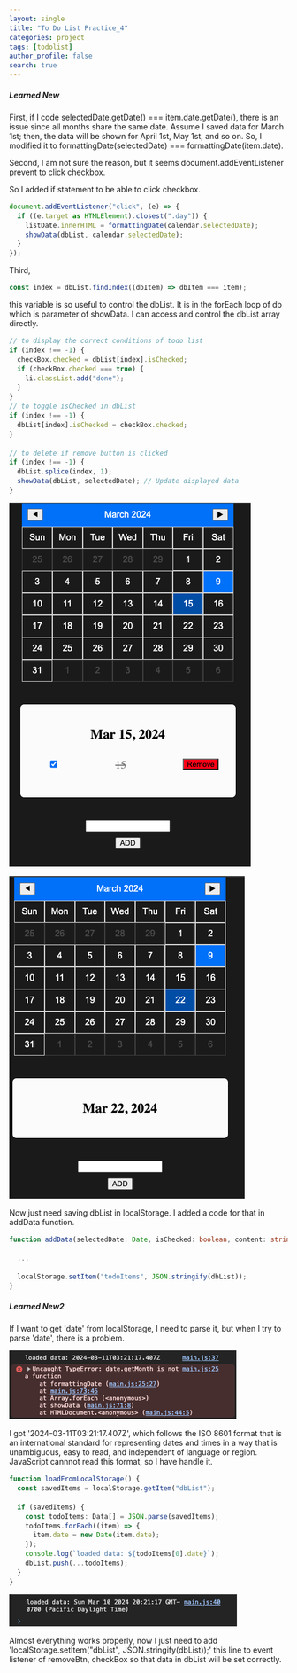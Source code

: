 ```yaml
---
layout: single
title: "To Do List Practice_4"
categories: project
tags: [todolist]
author_profile: false
search: true
---
```


##### Learned New

First, if I code selectedDate.getDate() === item.date.getDate(), there is an issue since all months share the same date. Assume I saved data for March 1st; then, the data will be shown for April 1st, May 1st, and so on. So, I modified it to formattingDate(selectedDate) === formattingDate(item.date).

Second, I am not sure the reason, but it seems document.addEventListener prevent to click checkbox.

So I added if statement to be able to click checkbox.

```typescript
document.addEventListener("click", (e) => {
  if ((e.target as HTMLElement).closest(".day")) {
    listDate.innerHTML = formattingDate(calendar.selectedDate);
    showData(dbList, calendar.selectedDate);
  }
});
```

Third,

```typescript
const index = dbList.findIndex((dbItem) => dbItem === item);
```

this variable is so useful to control the dbList. It is in the forEach loop of db which is parameter of showData. I can access and control the dbList array directly.

```typescript
// to display the correct conditions of todo list
if (index !== -1) {
  checkBox.checked = dbList[index].isChecked;
  if (checkBox.checked === true) {
    li.classList.add("done");
  }
}
// to toggle isChecked in dbList
if (index !== -1) {
  dbList[index].isChecked = checkBox.checked;
}

// to delete if remove button is clicked
if (index !== -1) {
  dbList.splice(index, 1);
  showData(dbList, selectedDate); // Update displayed data
}
```

![des1](/assets/images/2024-03-08-todoListPrac4/des1.png)

![des2](/assets/images/2024-03-08-todoListPrac4/des2.png)

Now just need saving dbList in localStorage. I added a code for that in addData function.

```typescript
function addData(selectedDate: Date, isChecked: boolean, content: string) {

  ...

  localStorage.setItem("todoItems", JSON.stringify(dbList));
}
```

##### Learned New2

If I want to get 'date' from localStorage, I need to parse it, but when I try to parse 'date', there is a problem.

![des3](/assets/images/2024-03-08-todoListPrac4/des3.png)

I got '2024-03-11T03:21:17.407Z', which follows the ISO 8601 format that is an international standard for representing dates and times in a way that is unambiguous, easy to read, and independent of language or region. JavaScript cannnot read this format, so I have handle it.

```typescript
function loadFromLocalStorage() {
  const savedItems = localStorage.getItem("dbList");

  if (savedItems) {
    const todoItems: Data[] = JSON.parse(savedItems);
    todoItems.forEach((item) => {
      item.date = new Date(item.date);
    });
    console.log(`loaded data: ${todoItems[0].date}`);
    dbList.push(...todoItems);
  }
}
```

![des4](/assets/images/2024-03-08-todoListPrac4/des4.png)

Almost everything works properly, now I just need to add 'localStorage.setItem("dbList", JSON.stringify(dbList));' this line to event listener of removeBtn, checkBox so that data in dbList will be set correctly.
